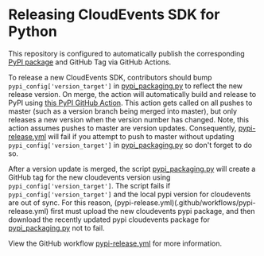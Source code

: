 # Releasing CloudEvents SDK for Python

This repository is configured to automatically publish the corresponding [PyPI
package](https://pypi.org/project/cloudevents/) and GitHub Tag via GitHub Actions.

To release a new CloudEvents SDK, contributors should bump `pypi_config['version_target']` in
[pypi_packaging.py](pypi_packaging.py) to reflect the new release version. On merge, the action
will automatically build and release to PyPI using
[this PyPI GitHub Action](https://github.com/pypa/gh-action-pypi-publish). This
action gets called on all pushes to master (such as a version branch being merged
into master), but only releases a new version when the version number has changed. Note,
this action assumes pushes to master are version updates. Consequently,
[pypi-release.yml](.github/workflows/pypi-release.yml) will fail if you attempt to
push to master without updating `pypi_config['version_target']` in
[pypi_packaging.py](pypi_packaging.py) so don't forget to do so.

After a version update is merged, the script [pypi_packaging.py](pypi_packaging.py)
will create a GitHub tag for the new cloudevents version using `pypi_config['version_target']`.
The script fails if `pypi_config['version_target']` and the local pypi version for
cloudevents are out of sync. For this reason, (pypi-release.yml)(.github/workflows/pypi-release.yml)
first must upload the new cloudevents pypi package, and then download the recently updated pypi
cloudevents package for [pypi_packaging.py](pypi_packaging.py) not to fail.

View the GitHub workflow [pypi-release.yml](.github/workflows/pypi-release.yml) for
more information.

